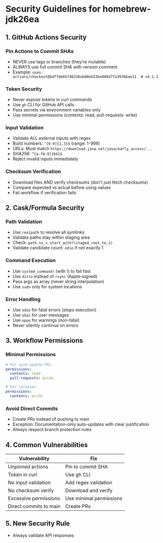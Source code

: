 # Security Guidelines for homebrew-jdk26ea

## 1. GitHub Actions Security

### Pin Actions to Commit SHAs
- NEVER use tags or branches (they're mutable)
- ALWAYS use full commit SHA with version comment
- Example: `uses: actions/checkout@b4ffde65f46336ab88eb53be808477a3936bae11  # v4.1.1`

### Token Security
- Never expose tokens in curl commands
- Use `gh` CLI for GitHub API calls
- Pass secrets via environment variables only
- Use minimal permissions (contents: read, pull-requests: write)

### Input Validation
- Validate ALL external inputs with regex
- Build numbers: `^[0-9]{1,3}$` (range: 1-999)
- URLs: Must match `https://download.java.net/java/early_access/...`
- SHA256: `^[a-f0-9]{64}$`
- Reject invalid inputs immediately

### Checksum Verification
- Download files AND verify checksums (don't just fetch checksums)
- Compare expected vs actual before using values
- Fail workflow if verification fails

## 2. Cask/Formula Security

### Path Validation
- Use `realpath` to resolve all symlinks
- Validate paths stay within staging area
- Check: `path.to_s.start_with?(staged_root.to_s)`
- Validate candidate count: `odie` if not exactly 1

### Command Execution
- Use `system_command!` (with !) to fail fast
- Use `ditto` instead of `rsync` (Apple-signed)
- Pass args as array (never string interpolation)
- Use `sudo` only for system locations

### Error Handling
- Use `odie` for fatal errors (stops execution)
- Use `ohai` for user messages
- Use `opoo` for warnings (non-fatal)
- Never silently continue on errors

## 3. Workflow Permissions

### Minimal Permissions
```yaml
# For auto-update PRs
permissions:
  contents: read
  pull-requests: write

# For releases
permissions:
  contents: write
```

### Avoid Direct Commits
- Create PRs instead of pushing to main
- Exception: Documentation-only auto-updates with clear justification
- Always respect branch protection rules

## 4. Common Vulnerabilities

| Vulnerability | Fix |
|--------------|-----|
| Unpinned actions | Pin to commit SHA |
| Token in curl | Use gh CLI |
| No input validation | Add regex validation |
| No checksum verify | Download and verify |
| Excessive permissions | Use minimal permissions |
| Direct commits to main | Create PRs |

## 5. New Security Rule
- Always validate API responses
